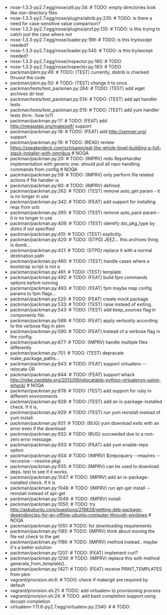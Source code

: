 - nose-1.3.3-py2.7.egg/nose/util.py:34:    #  TODO: empty directories look like non-directory files
- nose-1.3.3-py2.7.egg/nose/plugins/attrib.py:235:    #  TODO: is there a need for case-sensitive value comparison?
- nose-1.3.3-py2.7.egg/nose/plugins/prof.py:135:    #  TODO: is this trying to catch just the case where not
- nose-1.3.3-py2.7.egg/nose/loader.py:199:    #  TODO: is this try/except needed?
- nose-1.3.3-py2.7.egg/nose/loader.py:545:    #  TODO: is this try/except needed?
- nose-1.3.3-py2.7.egg/nose/inspector.py:160:    #  TODO
- nose-1.3.3-py2.7.egg/nose/inspector.py:163:    #  TODO
- packman/pkm.py:49:    #  TODO: (TEST) currently, distrib is checked thruout the code.
- packman/pkm.py:50:    #  TODO: (TEST) change it to once.
- packman/tests/test_packman.py:284:    #  TODO: (TEST) add wget archives dir test
- packman/tests/test_packman.py:514:    #  TODO: (TEST) add apt handler tests
- packman/tests/test_packman.py:515:    #  TODO: (TEST) add yum handler tests (hrm.. how to?)
- packman/packman.py:17:    #  TODO: (FEAT) add http://megastep.org/makeself/ support
- packman/packman.py:18:    #  TODO: (FEAT) add http://semver.org/ support
- packman/packman.py:19:    #  TODO: (READ) review https://speakerdeck.com/schisamo/eat-the-whole-bowl-building-a-full-stack-installer-with-omnibus  # NOQA
- packman/packman.py:20:    #  TODO: (IMPRV) redo RepoHandler implementation with generic one. should pull all repo handling commands from config  # NOQA
- packman/packman.py:59:    #  TODO: (IMPRV) only perform file related actions if file handler is
- packman/packman.py:60:    #  TODO: (IMPRV) defined.
- packman/packman.py:262:    #  TODO: (TEST) remove auto_get param - it is no longer in use
- packman/packman.py:342:    #  TODO: (FEAT) add support for installing reqs from urls
- packman/packman.py:395:    #  TODO: (TEST) remove auto_pack param - it is no longer in use
- packman/packman.py:409:    #  TODO: (TEST) identify dst_pkg_type by distro if not specified
- packman/packman.py:410:    #  TODO: (TEST) explicitly.
- packman/packman.py:420:    #  TODO: (STPD) JEEZ... this archives thing is dumb...
- packman/packman.py:421:    #  TODO: (STPD) replace it with a normal destination path
- packman/packman.py:460:    #  TODO: (TEST) handle cases where a bootstrap script is not a
- packman/packman.py:461:    #  TODO: (TEST) template.
- packman/packman.py:492:    #  TODO: (FEAT) build fpm commands options before running
- packman/packman.py:493:    #  TODO: (FEAT) fpm maybe map config params to fpm flags...
- packman/packman.py:525:    #  TODO: (FEAT) create mock package
- packman/packman.py:533:    #  TODO: (TEST) raise instead of exiting.
- packman/packman.py:543:    #  TODO: (TEST) add keep_sources flag in components file.
- packman/packman.py:589:    #  TODO: (FEAT) apply verbosity according to the verbose flag in pkm
- packman/packman.py:590:    #  TODO: (FEAT) instead of a verbose flag in the config.
- packman/packman.py:677:    #  TODO: (IMPRV) handle multiple files differently
- packman/packman.py:701:    #  TODO: (TEST) depracate make_package_paths...
- packman/packman.py:843:    #  TODO: (FEAT) support virtualenv --relocate OR
- packman/packman.py:844:    #  TODO: (FEAT) support whack http://mike.zwobble.org/2013/09/relocatable-python-virtualenvs-using-whack/ # NOQA
- packman/packman.py:878:    #  TODO: (TEST) add support for ruby in different environments
- packman/packman.py:928:    #  TODO: (TEST) add an is-package-installed check. if it is,
- packman/packman.py:929:    #  TODO: (TEST) run yum reinstall instead of yum install.
- packman/packman.py:931:    #  TODO: (BUG) yum download exits with an error even if the download
- packman/packman.py:932:    #  TODO: (BUG) succeeded due to a non-zero error message.
- packman/packman.py:933:    #  TODO: (FEAT) add yum enable-repo option
- packman/packman.py:934:    #  TODO: (IMPRV) $(repoquery --requires --recursive --resolve pkg)
- packman/packman.py:935:    #  TODO: (IMPRV) can be used to download deps. test to see if it works.
- packman/packman.py:1047:    #  TODO: (IMPRV) add an is-package-installed check. if it is
- packman/packman.py:1048:    #  TODO: (IMPRV) run apt-get install --reinstall instead of apt-get
- packman/packman.py:1049:    #  TODO: (IMPRV) install.
- packman/packman.py:1050:    #  TODO: try http://askubuntu.com/questions/219828/getting-deb-package-dependencies-for-an-offline-ubuntu-computer-through-windows  # NOQA
- packman/packman.py:1051:    #  TODO: for downloading requirements
- packman/packman.py:1185:    #  TODO: (IMPRV) think about moving the file ext check to the get
- packman/packman.py:1186:    #  TODO: (IMPRV) method instead.. maybe it's a better solution
- packman/packman.py:1207:    #  TODO: (FEAT) implement curl?
- packman/packman.py:1230:    #  TODO: (IMPRV) replace this with method generate_from_template()..
- packman/packman.py:1427:    #  TODO: (FEAT) receive PRINT_TEMPLATES from pkm
- vagrant/provision.sh:6:    #  TODO: check if make/git are required by default
- vagrant/provision.sh:21:    #  TODO: add virtualenv to provisioning process
- vagrant/provision.sh:24:    #  TODO: add bash completion support using docopt-completion
- virtualenv-1.11.6-py2.7.egg/virtualenv.py:2340:    # # TODO:
